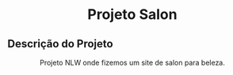 <h1 align="center">Projeto Salon</h1>

## Descrição do Projeto

<p align="center">Projeto NLW onde fizemos um site de salon para beleza.</p>
